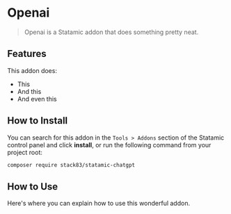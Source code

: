 # Openai

> Openai is a Statamic addon that does something pretty neat.

## Features

This addon does:

- This
- And this
- And even this

## How to Install

You can search for this addon in the `Tools > Addons` section of the Statamic control panel and click **install**, or run the following command from your project root:

``` bash
composer require stack83/statamic-chatgpt
```

## How to Use

Here's where you can explain how to use this wonderful addon.
